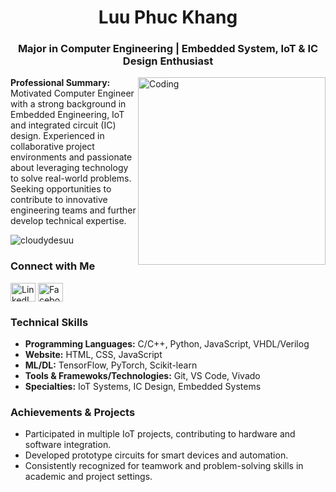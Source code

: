 
<h1 align="center">Luu Phuc Khang</h1>
<h3 align="center">Major in Computer Engineering | Embedded System, IoT & IC Design Enthusiast</h3>
<img align="right" alt="Coding" width="300" src="https://images.steamusercontent.com/ugc/2027222811593436732/82115CE113C66DB6D40CE2C372ABC1918172B8ED/">

<p align="left">
<strong>Professional Summary:</strong><br>
Motivated Computer Engineer with a strong background in Embedded Engineering, IoT and integrated circuit (IC) design. Experienced in collaborative project environments and passionate about leveraging technology to solve real-world problems. Seeking opportunities to contribute to innovative engineering teams and further develop technical expertise.
</p>


<p align="left"> <img src="https://komarev.com/ghpvc/?username=cloudydesuu&label=Profile%20views&color=0e75b6&style=flat" alt="cloudydesuu" /> </p>


<h3 align="left">Connect with Me</h3>
<p align="left">
<a href="https://linkedin.com/in/luuphuckhangg" target="blank"><img align="center" src="https://raw.githubusercontent.com/rahuldkjain/github-profile-readme-generator/master/src/images/icons/Social/linked-in-alt.svg" alt="LinkedIn" height="30" width="40" /></a>
<a href="https://fb.com/cloudydesuu117/" target="blank"><img align="center" src="https://raw.githubusercontent.com/rahuldkjain/github-profile-readme-generator/master/src/images/icons/Social/facebook.svg" alt="Facebook" height="30" width="40" /></a>
</p>


<h3 align="left">Technical Skills</h3>
<ul>
    <li><strong>Programming Languages:</strong> C/C++, Python, JavaScript, VHDL/Verilog</li>
    <li><strong>Website:</strong> HTML, CSS, JavaScript</li>
    <li><strong>ML/DL:</strong> TensorFlow, PyTorch, Scikit-learn</li>
    <li><strong>Tools & Framewoks/Technologies:</strong> Git, VS Code, Vivado</li>
    <li><strong>Specialties:</strong> IoT Systems, IC Design, Embedded Systems</li>
</ul>

<h3 align="left">Achievements & Projects</h3>
<ul>
	<li>Participated in multiple IoT projects, contributing to hardware and software integration.</li>
	<li>Developed prototype circuits for smart devices and automation.</li>
	<li>Consistently recognized for teamwork and problem-solving skills in academic and project settings.</li>
</ul>
